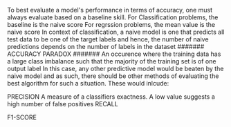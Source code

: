 To best evaluate a model's performance in terms of accuracy, one must always evaluate
based on a baseline skill.
For Classification problems, the baseline is the naive score
For regrssion problems, the mean value is the naive score
In context of classification, a naive model is one that predicts all test data to be one
of the target labels and hence, the number of naive predictions depends on the number of labels in the dataset
#######
ACCURACY PARADOX
#######
An occurence where the training data has a large class imbalance such that the majority of the training set is of one output label
In this case, any other predictive model would be beaten by the naive model and as such,
there should be other methods of evaluating the best algorithm for such a situation.
These would inlcude:

PRECISION
A measure of a classifiers exactness. A low value suggests a high number of false positives
RECALL


F1-SCORE